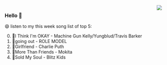 <img align="right"  src="https://github-readme-stats.vercel.app/api/top-langs/?username=sohyunQVQ" />

### Hello 👋

😄 listen to my this week song list of top 5:

0. 🌈I Think I'm OKAY - Machine Gun Kelly/Yungblud/Travis Barker
1. 🌈going out - ROLE MODEL
2. 🌈Girlfriend - Charlie Puth
3. 🌈More Than Friends - Mokita
4. 🌈Sold My Soul - Blitz Kids

